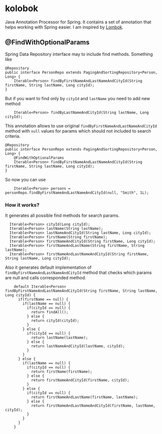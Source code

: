 # kolobok
Java Annotation Processor for Spring. It contains a set of annotation that helps working with Spring easier. I am inspired by [Lombok](https://projectlombok.org/).

## @FindWithOptionalParams
Spring Data Repository interface may to include find methods. Something like 
```
@Repository
public interface PersonRepo extends PagingAndSortingRepository<Person, Long> {
    Iterable<Person> findByFirstNameAndLastNameAndCityId(String firstName, String lastName, Long cityId);
}
```
But if you want to find only by `cityId` and `lastName` you need to add new method
```
    Iterable<Person> findByLastNameAndCityId(String lastName, Long cityId);
```
This annotation allows to use original `findByFirstNameAndLastNameAndCityId` method with `null` values for params which should not included to search criteria.
```
@Repository
public interface PersonRepo extends PagingAndSortingRepository<Person, Long> {
    @FindWithOptionalParams
    Iterable<Person> findByFirstNameAndLastNameAndCityId(String firstName, String lastName, Long cityId);
}
```
So now you can use 
```
    Iterable<Person> persons = personRepo.findByFirstNameAndLastNameAndCityId(null, "Smith", 1L);
```
### How it works?
It generates all possible find methods for search params.
```
  Iterable<Person> cityId(Long cityId);
  Iterable<Person> lastName(String lastName);
  Iterable<Person> lastNameAndCityId(String lastName, Long cityId);
  Iterable<Person> firstName(String firstName);
  Iterable<Person> firstNameAndCityId(String firstName, Long cityId);
  Iterable<Person> firstNameAndLastName(String firstName, String lastName);
  Iterable<Person> firstNameAndLastNameAndCityId(String firstName, String lastName, Long cityId);
```
Also it generates default implementation of `findByFirstNameAndLastNameAndCityId` method that checks which params are null and calls corresponded method. 
```
    default Iterable<Person> findByFirstNameAndLastNameAndCityId(String firstName, String lastName, Long cityId) {
      if(firstName == null) {
        if(lastName == null) {
          if(cityId == null) {
            return findAll();
          } else {
            return cityId(cityId);
          }
        } else {
          if(cityId == null) {
            return lastName(lastName);
          } else {
            return lastNameAndCityId(lastName, cityId);
          }
        }
      } else {
        if(lastName == null) {
          if(cityId == null) {
            return firstName(firstName);
          } else {
            return firstNameAndCityId(firstName, cityId);
          }
        } else {
          if(cityId == null) {
            return firstNameAndLastName(firstName, lastName);
          } else {
            return firstNameAndLastNameAndCityId(firstName, lastName, cityId);
          }
        }
      }
    }

```
